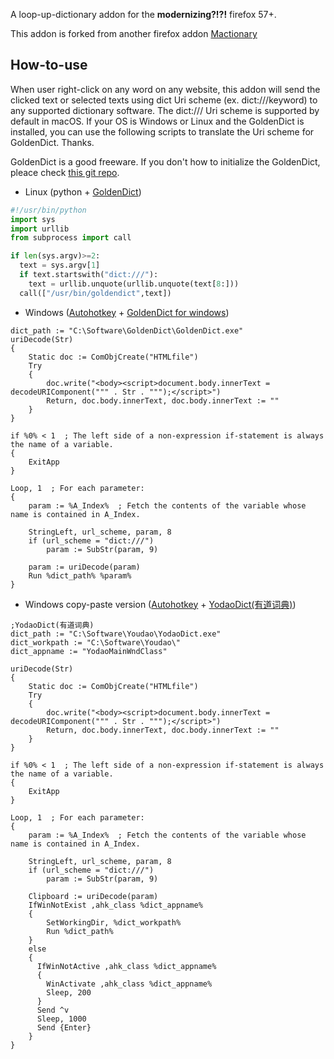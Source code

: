﻿A loop-up-dictionary addon for the **modernizing?!?!** firefox 57+.

This addon is forked from another firefox addon [Mactionary](https://addons.mozilla.org/en-US/firefox/addon/mactionary/)

## How-to-use
When user right-click on any word on any website, this addon will send the clicked text or selected texts using dict Uri scheme (ex. dict:///keyword) to any supported dictionary software.
The dict:/// Uri scheme is supported by default in macOS. If your OS is Windows or Linux and the GoldenDict is installed, you can use the following scripts to translate the Uri scheme for GoldenDict. Thanks.

GoldenDict is a good freeware. If you don't how to initialize the GoldenDict, pleace check [this git repo](https://github.com/yanyingwang/goldendict).

* Linux (python + [GoldenDict](http://goldendict.org/))
```python
#!/usr/bin/python
import sys
import urllib
from subprocess import call

if len(sys.argv)>=2:
  text = sys.argv[1]
  if text.startswith("dict:///"):
    text = urllib.unquote(urllib.unquote(text[8:]))
  call(["/usr/bin/goldendict",text])
```

* Windows ([Autohotkey](https://autohotkey.com/) + [GoldenDict for windows](https://github.com/goldendict/goldendict/wiki/Early-Access-Builds-for-Windows))
```Autohotkey
dict_path := "C:\Software\GoldenDict\GoldenDict.exe"
uriDecode(Str)
{
    Static doc := ComObjCreate("HTMLfile")
    Try
    {
        doc.write("<body><script>document.body.innerText = decodeURIComponent(""" . Str . """);</script>")
        Return, doc.body.innerText, doc.body.innerText := ""
    }
}

if %0% < 1  ; The left side of a non-expression if-statement is always the name of a variable.
{
    ExitApp
}

Loop, 1  ; For each parameter:
{
    param := %A_Index%  ; Fetch the contents of the variable whose name is contained in A_Index.
	
    StringLeft, url_scheme, param, 8
    if (url_scheme = "dict:///")
        param := SubStr(param, 9)
		
    param := uriDecode(param)
    Run %dict_path% %param%
}
```


* Windows copy-paste version ([Autohotkey](https://autohotkey.com/) + [YodaoDict(有道词典)](https://www.youdao.com/))
```Autohotkey
;YodaoDict(有道词典)
dict_path := "C:\Software\Youdao\YodaoDict.exe"
dict_workpath := "C:\Software\Youdao\"
dict_appname := "YodaoMainWndClass"

uriDecode(Str)
{
    Static doc := ComObjCreate("HTMLfile")
    Try
    {
        doc.write("<body><script>document.body.innerText = decodeURIComponent(""" . Str . """);</script>")
        Return, doc.body.innerText, doc.body.innerText := ""
    }
}

if %0% < 1  ; The left side of a non-expression if-statement is always the name of a variable.
{
    ExitApp
}

Loop, 1  ; For each parameter:
{
    param := %A_Index%  ; Fetch the contents of the variable whose name is contained in A_Index.
	
	StringLeft, url_scheme, param, 8
	if (url_scheme = "dict:///")
	    param := SubStr(param, 9)
		
	Clipboard := uriDecode(param)
	IfWinNotExist ,ahk_class %dict_appname%
	{
		SetWorkingDir, %dict_workpath%
		Run %dict_path%
	}
	else
	{
	  IfWinNotActive ,ahk_class %dict_appname%
	  {
		WinActivate ,ahk_class %dict_appname%
		Sleep, 200
	  }
	  Send ^v
	  Sleep, 1000
	  Send {Enter}
	}
}
```